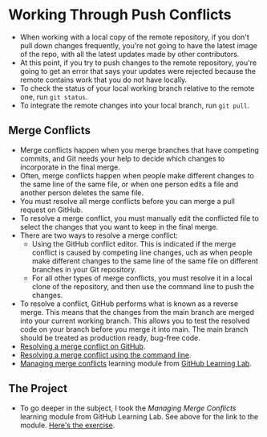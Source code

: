 # Working Through Push Conflicts

- When working with a local copy of the remote   repository, if you don't pull down changes frequently, you're not going to have the latest image of the repo, with all the latest updates made by other contributors.
- At this point, if you try to push changes to the remote repository, you're going to get an error that says your updates were rejected because the remote contains work that you do not have locally.
- To check the status of your local working branch relative to the remote one, run `git status`.
- To integrate the remote changes into your local branch, run `git pull`.

## Merge Conflicts

- Merge conflicts happen when you merge branches that have competing commits, and Git needs your help to decide which changes to incorporate in the final merge.
- Often, merge conflicts happen when people make different changes to the same line of the same file, or when one person edits a file and another person deletes the same file.
- You must resolve all merge conflicts before you can merge a pull request on GitHub.
- To resolve a merge conflict, you must manually edit the conflicted file to select the changes that you want to keep in the final merge.
- There are two ways to resolve a merge conflict:
  - Using the GitHub conflict editor. This is indicated if the merge conflict is caused by competing line changes, uch as when people make different changes to the same line of the same file on different branches in your Git repository.
  - For all other types of merge conflicts, you must resolve it in a local clone of the repository, and then use the command line to push the changes.
- To resolve a conflict, GitHub performs what is known as a reverse merge. This means that the changes from the main branch are merged into your current working branch. This allows you to test the resolved code on your branch before you merge it into main. The main branch should be treated as production ready, bug-free code.
- [Resolving a merge conflict on GitHub](https://docs.github.com/en/github/collaborating-with-issues-and-pull-requests/resolving-a-merge-conflict-on-github).
- [Resolving a merge conflict using the command line](https://docs.github.com/en/github/collaborating-with-issues-and-pull-requests/resolving-a-merge-conflict-using-the-command-line).
- [Managing merge conflicts](https://lab.github.com/githubtraining/managing-merge-conflicts) learning module from [GitHub Learning Lab](https://lab.github.com/).

## The Project

- To go deeper in the subject, I took the *Managing Merge Conflicts* learning module from GitHub Learning Lab. See above for the link to the module. [Here's the exercise](Project2/Managing_Merge_Conflicts.md).

